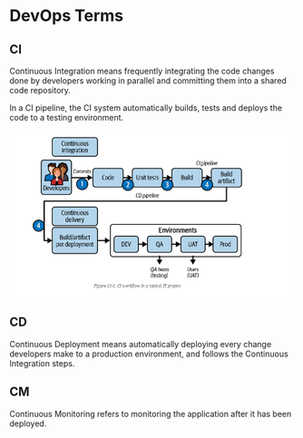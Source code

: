 # DevOps Terms

## CI

Continuous Integration means frequently integrating the code changes done by developers working in parallel and committing them into a shared code repository.

In a CI pipeline, the CI system automatically builds, tests and deploys the code to a testing environment.

![CI Pipeline](./images/ci-pipelines.png)

## CD

Continuous Deployment means automatically deploying every change developers make to a production environment, and follows the Continuous Integration steps.

## CM

Continuous Monitoring refers to monitoring the application after it has been deployed.